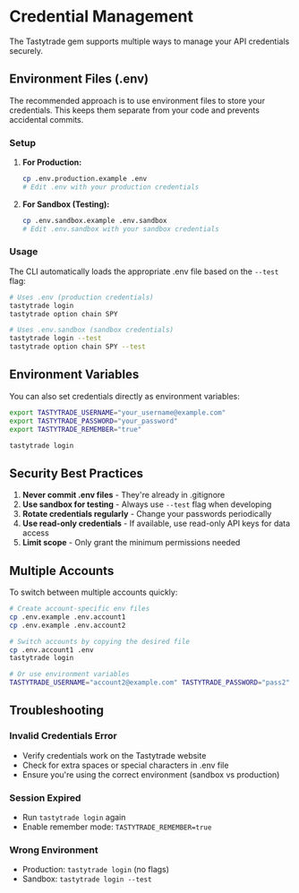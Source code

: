 # Credential Management

The Tastytrade gem supports multiple ways to manage your API credentials securely.

## Environment Files (.env)

The recommended approach is to use environment files to store your credentials. This keeps them separate from your code and prevents accidental commits.

### Setup

1. **For Production:**
   ```bash
   cp .env.production.example .env
   # Edit .env with your production credentials
   ```

2. **For Sandbox (Testing):**
   ```bash
   cp .env.sandbox.example .env.sandbox
   # Edit .env.sandbox with your sandbox credentials
   ```

### Usage

The CLI automatically loads the appropriate .env file based on the `--test` flag:

```bash
# Uses .env (production credentials)
tastytrade login
tastytrade option chain SPY

# Uses .env.sandbox (sandbox credentials)
tastytrade login --test
tastytrade option chain SPY --test
```

## Environment Variables

You can also set credentials directly as environment variables:

```bash
export TASTYTRADE_USERNAME="your_username@example.com"
export TASTYTRADE_PASSWORD="your_password"
export TASTYTRADE_REMEMBER="true"

tastytrade login
```

## Security Best Practices

1. **Never commit .env files** - They're already in .gitignore
2. **Use sandbox for testing** - Always use `--test` flag when developing
3. **Rotate credentials regularly** - Change your passwords periodically
4. **Use read-only credentials** - If available, use read-only API keys for data access
5. **Limit scope** - Only grant the minimum permissions needed

## Multiple Accounts

To switch between multiple accounts quickly:

```bash
# Create account-specific env files
cp .env.example .env.account1
cp .env.example .env.account2

# Switch accounts by copying the desired file
cp .env.account1 .env
tastytrade login

# Or use environment variables
TASTYTRADE_USERNAME="account2@example.com" TASTYTRADE_PASSWORD="pass2" tastytrade login
```

## Troubleshooting

### Invalid Credentials Error
- Verify credentials work on the Tastytrade website
- Check for extra spaces or special characters in .env file
- Ensure you're using the correct environment (sandbox vs production)

### Session Expired
- Run `tastytrade login` again
- Enable remember mode: `TASTYTRADE_REMEMBER=true`

### Wrong Environment
- Production: `tastytrade login` (no flags)
- Sandbox: `tastytrade login --test`